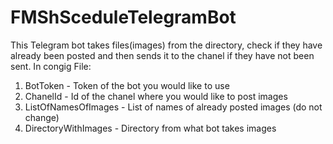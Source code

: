 # FMShSceduleTelegramBot
This Telegram bot takes files(images) from the directory, check if they have already been posted and then sends it to the chanel if they have not been sent.
In congig File:
1) BotToken - Token of the bot you would like to use
2) ChanelId - Id of the chanel where you would like to post images
3) ListOfNamesOfImages - List of names of already posted images (do not change)
4) DirectoryWithImages - Directory from what bot takes images
